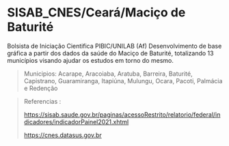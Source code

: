 # SISAB_CNES/Ceará/Maciço de Baturité 
Bolsista de Iniciação Cientifica   PIBIC/UNILAB (Af)
Desenvolvimento de base gráfica a partir dos dados da saúde do Maciço de Baturité, totalizando 13 municípios visando ajudar os estudos em torno do mesmo.
> Municipios: 
  > Acarape, Aracoiaba, Aratuba, Barreira, Baturité, Capistrano, Guaramiranga, Itapiúna, Mulungu, Ocara, Pacoti, Palmácia e Redenção


> Referencias : 
  > 
  > https://sisab.saude.gov.br/paginas/acessoRestrito/relatorio/federal/indicadores/indicadorPainel2021.xhtml
  > 
  > https://cnes.datasus.gov.br
